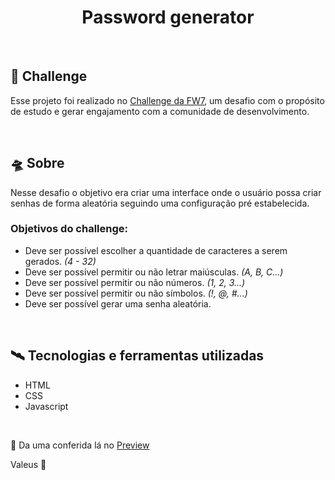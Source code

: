 <h1 align="center">Password generator</h1>

<br />

## 🤖 Challenge

Esse projeto foi realizado no [Challenge da FW7](https://github.com/fw7-solucoes/challenges/tree/master/challenge-9), um desafio com o propósito de estudo e gerar engajamento com a comunidade de desenvolvimento.

<br />

## 🛸 Sobre

Nesse desafio o objetivo era criar uma interface onde o usuário possa criar senhas de forma aleatória seguindo uma configuração pré estabelecida.

### Objetivos do challenge: 

- Deve ser possível escolher a quantidade de caracteres a serem gerados. _(4 - 32)_
- Deve ser possível permitir ou não letrar maiúsculas. _(A, B, C...)_
- Deve ser possível permitir ou não números. _(1, 2, 3...)_
- Deve ser possível permitir ou não símbolos. _(!, @, #...)_
- Deve ser possível gerar uma senha aleatória.

<br />

## 🛰 Tecnologias e ferramentas utilizadas

- HTML
- CSS
- Javascript

<br />

👾 Da uma conferida lá no <a href="https://password-generator-react-app.netlify.app/">Preview</a>

Valeus 🖖
